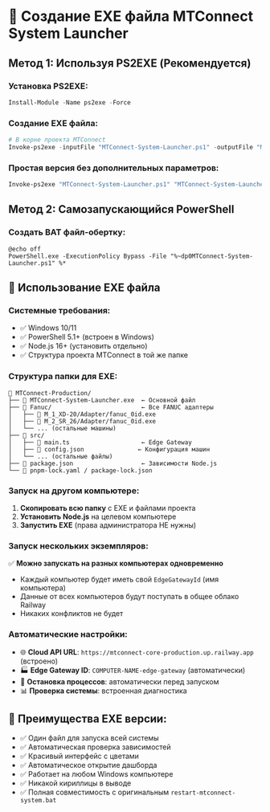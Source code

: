 # 🚀 Создание EXE файла MTConnect System Launcher

## Метод 1: Используя PS2EXE (Рекомендуется)

### Установка PS2EXE:
```powershell
Install-Module -Name ps2exe -Force
```

### Создание EXE файла:
```powershell
# В корне проекта MTConnect
Invoke-ps2exe -inputFile "MTConnect-System-Launcher.ps1" -outputFile "MTConnect-System-Launcher.exe" -title "MTConnect System Launcher" -description "MTConnect Data Collection System" -company "MTConnect" -version "1.0.0.0" -iconFile "icon.ico" -requireAdmin -noConsole $false
```

### Простая версия без дополнительных параметров:
```powershell
Invoke-ps2exe "MTConnect-System-Launcher.ps1" "MTConnect-System-Launcher.exe"
```

## Метод 2: Самозапускающийся PowerShell

### Создать BAT файл-обертку:
```batch
@echo off
PowerShell.exe -ExecutionPolicy Bypass -File "%~dp0MTConnect-System-Launcher.ps1" %*
```

## 🎯 Использование EXE файла

### Системные требования:
- ✅ Windows 10/11
- ✅ PowerShell 5.1+ (встроен в Windows)
- ✅ Node.js 16+ (установить отдельно)
- ✅ Структура проекта MTConnect в той же папке

### Структура папки для EXE:
```
📁 MTConnect-Production/
├── 📄 MTConnect-System-Launcher.exe  ← Основной файл
├── 📁 Fanuc/                         ← Все FANUC адаптеры
│   ├── 📁 M_1_XD-20/Adapter/fanuc_0id.exe
│   ├── 📁 M_2_SR_26/Adapter/fanuc_0id.exe
│   └── ... (остальные машины)
├── 📁 src/
│   ├── 📄 main.ts                    ← Edge Gateway
│   ├── 📄 config.json               ← Конфигурация машин
│   └── ... (остальные файлы)
├── 📄 package.json                   ← Зависимости Node.js
└── 📄 pnpm-lock.yaml / package-lock.json
```

### Запуск на другом компьютере:
1. **Скопировать всю папку** с EXE и файлами проекта
2. **Установить Node.js** на целевом компьютере
3. **Запустить EXE** (права администратора НЕ нужны)

### Запуск нескольких экземпляров:
✅ **Можно запускать на разных компьютерах одновременно**
- Каждый компьютер будет иметь свой `EdgeGatewayId` (имя компьютера)
- Данные от всех компьютеров будут поступать в общее облако Railway
- Никаких конфликтов не будет

### Автоматические настройки:
- 🌐 **Cloud API URL**: `https://mtconnect-core-production.up.railway.app` (встроено)
- 🏭 **Edge Gateway ID**: `COMPUTER-NAME-edge-gateway` (автоматически)
- 🔧 **Остановка процессов**: автоматически перед запуском
- 📊 **Проверка системы**: встроенная диагностика

## 🎯 Преимущества EXE версии:
- ✅ Один файл для запуска всей системы
- ✅ Автоматическая проверка зависимостей  
- ✅ Красивый интерфейс с цветами
- ✅ Автоматическое открытие дашборда
- ✅ Работает на любом Windows компьютере
- ✅ Никакой кириллицы в выводе
- ✅ Полная совместимость с оригинальным `restart-mtconnect-system.bat` 